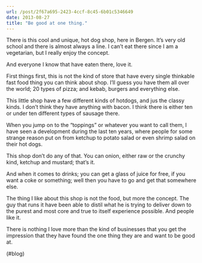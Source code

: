 ```yaml
---
url: /post/2f67a695-2423-4ccf-8c45-6b01c5346649
date: 2013-08-27
title: "Be good at one thing."
---
```


There is this cool and unique, hot dog shop, here in Bergen. It&#8217;s very old school and there is almost always a line. I can&#8217;t eat there since I am a vegetarian, but I really enjoy the concept.



And everyone I know that have eaten there, love it.



First things first, this is not the kind of store that have every single thinkable fast food thing you can think about shop. I&#8217;ll guess you have them all over the world; 20 types of pizza; and kebab, burgers and everything else.



This little shop have a few different kinds of hotdogs, and jus the classy kinds. I don&#8217;t think they have anything with bacon. I think there is either ten or under ten different types of sausage there.



When you jump on to the &#8220;toppings&#8221; or whatever you want to call them, I have seen a development during the last ten years, where people for some strange reason put on from ketchup to potato salad or even shrimp salad on their hot dogs.



This shop don&#8217;t do any of that. You can onion, either raw or the crunchy kind, ketchup and mustard; that&#8217;s it.



And when it comes to drinks; you can get a glass of juice for free, if you want a coke or something; well then you have to go and get that somewhere else.



The thing I like about this shop is not the food, but more the concept. The guy that runs it have been able to distil what he is trying to deliver down to the purest and most core and true to itself experience possible. And people like it.



There is nothing I love more than the kind of businesses that you get the impression that they have found the one thing they are and want to be good at.



(#blog)